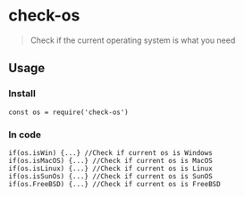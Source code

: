 # check-os
> Check if the current operating system is what you need

## Usage
### Install
    const os = require('check-os')

### In code
    if(os.isWin) {...} //Check if current os is Windows
    if(os.isMacOS) {...} //Check if current os is MacOS
    if(os.isLinux) {...} //Check if current os is Linux
    if(os.isSunOs) {...} //Check if current os is SunOS
    if(os.FreeBSD) {...} //Check if current os is FreeBSD
    